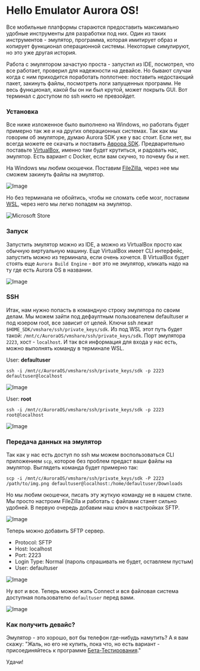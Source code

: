 # Hello Emulator Aurora OS!

Все мобильные платформы стараются предоставить максимально удобные инструменты для разработки под них.
Один из таких инструментов - эмулятор, программа, которая имитирует образ и копирует функционал операционной системы.
Некоторые симулируют, но это уже другая история.

Работа с эмулятором зачастую проста - запустил из IDE, посмотрел, что все работает, проверил для надежности на девайсе.
Но бывают случаи когда с ним приходится поработать поплотнее: поставить недостающий пакет, закинуть файлы, посмотреть логи запущенных программ.
Не весь функционал, какой бы он ни был крутой, может покрыть GUI.
Вот терминал с доступом по ssh никто не превзойдет.

### Установка

Все ниже изложенное было выполнено на Windows, но работать будет примерно так же и на других операционных системах.
Так как мы говорим об эмуляторе, думаю Aurora SDK уже у вас стоит.
Если нет, вы всегда можете ее скачать и поставить [Аврора SDK](https://community.omprussia.ru/documentation/software_development/sdk/downloads.html).
Предварительно поставьте [VirtualBox](https://www.virtualbox.org/wiki/Downloads), именно там будет крутиться, и радовать нас, эмулятор.
Есть вариант с Docker, если вам скучно, то почему бы и нет.

На Windows мы любим окошечки.
Поставим [FileZilla](https://filezilla-project.org/download.php), через нее мы сможем закинуть файлы на эмулятор.

![Image](data/33e42f8a-553b-404c-b3bd-d95317b14a96.png)

Но без терминала не обойтись, чтобы не сломать себе мозг, поставим [WSL](https://ubuntu.com/wsl), через него мы легко попадем на эмулятор.

![Microsoft Store](data/bb52400f-d1e0-4f58-8155-810bd7cf74b4.png)

### Запуск

Запустить эмулятор можно из IDE, а можно из VirtualBox просто как обычную виртуальную машину.
Еще VirtualBox имеет CLI интерфейс, запустить можно из терминала, если очень хочется.
В VirtualBox будет стоять еще `Aurora Build Engine` - вот это не эмулятор, кликать надо на ту где есть Aurora OS в названии.

![Image](data/ff956a3d-79ea-4da8-a1d2-fcce3f4cdd6a.png)

### SSH

Итак, нам нужно попасть в командную строку эмулятора по своим делам.
Мы можем зайти под дефаултным пользователем defaultuser и под юзером root, все зависит от целей.
Ключи ssh лежат `$HOME_SDK/vmshare/ssh/private_keys/sdk`.
Из под WSL этот путь будет такой: `/mnt/c/AuroraOS/vmshare/ssh/private_keys/sdk`.
Порт эмулятора `2223`, хост - `localhost`.
И так вся информация для входа у нас есть, можно выполнять команду в терминале WSL.

User: **defaultuser**

```shell
ssh -i /mnt/c/AuroraOS/vmshare/ssh/private_keys/sdk -p 2223 defaultuser@localhost
```

![Image](data/cdfe747e-0f21-4042-b79f-e31f227dedbc.png)

User: **root**

```shell
ssh -i /mnt/c/AuroraOS/vmshare/ssh/private_keys/sdk -p 2223 root@localhost
```

![Image](data/5903958b-3df3-4601-a469-118dd2e9c05f.png)

### Передача данных на эмулятор

Так как у нас есть доступ по ssh мы можем воспользоваться CLI приложением `scp`, которое без проблем предаст ваши файлы на эмулятор.
Выглядеть команда будет примерно так:

```shell
scp -i /mnt/c/AuroraOS/vmshare/ssh/private_keys/sdk -P 2223 /path/to/img.png defaultuser@localhost:/home/defaultuser/Downloads
```

Но мы любим окошечки, писать эту жуткую команду не в нашем стиле.
Мы просто настроим FileZilla и работать с файлами станет сильно удобней.
В первую очередь добавим наш ключ в настройках SFTP.

![Image](data/256d153b-86b4-42e3-b2ea-95b1c1d27778.png)

Теперь можно добавить SFTP сервер.

* Protocol: SFTP
* Host: localhost
* Port: 2223
* Login Type: Normal (пароль спрашивать не будет, оставляем пустым)
* User: defaultuser

![Image](data/49afe5c0-5905-4acc-8458-bc55c86983f5.png)

Ну вот и все. Теперь можно жать Connect и вся файловая система доступная пользователю `defaultuser` перед вами.

![Image](data/c331d8c3-7cc2-499b-a445-9ad691f3e980.png)

### Как получить девайс?

Эмулятор - это хорошо, вот бы телефон где-нибудь намутить?
А я вам скажу: "Жаль, но его не купить, пока что, но есть вариант - присоединяйтесь к программе [Бета-Тестирования](https://auroraos.ru/beta)."

Удачи!